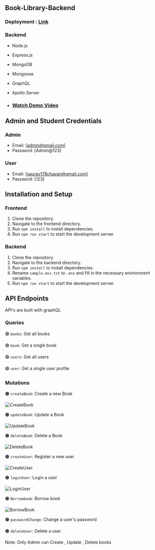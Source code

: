 ## Book-Library-Backend

### Deployment : <a href="https://book-library-backend-saurav.vercel.app/">Link</a>

### Backend
- Node.js
- Express.js
- MongoDB
- Mongoose
- GraphQL
- Apollo Server

- ### [Watch Demo Video](https://drive.google.com/file/d/1wMqwnwDPZyXRexX0vvQ_g8Gr5bJ8g8ni/view?usp=sharing)

## Admin and Student Credentials

### Admin

- Email: [admin@gmail.com]
- Password: [Admin@123]

### User

- Email: [saurav178chavan@gmail.com]
- Password: [123]

## Installation and Setup

### Frontend

1. Clone the repository.
2. Navigate to the frontend directory.
3. Run `npm install` to install dependencies.
4. Run `npm run start` to start the development server.

### Backend

1. Clone the repository.
2. Navigate to the backend directory.
3. Run `npm install` to install dependencies.
4. Rename `sample.env.txt` to `.env` and fill in the necessary environment variables.
5. Run `npm run start` to start the development server.

## API Endpoints

API's are built with graphQL

### Queries

🟢 `books`: Get all books

🟢 `book`: Get a single book

🟢 `users`: Get all users

🟢 `user`: Get a single user profile

### Mutations

🟠 `createBook`: Create a new Book

![CreateBook](https://github.com/Saurav9284/Book-Library-Backend/assets/135011685/c72cd903-2561-4666-9e36-7065abdc2543)


🟠 `updateBook`: Update a Book

![UpdateBook](https://github.com/Saurav9284/Book-Library-Backend/assets/135011685/4e6cfdf7-70f9-490e-9a4e-dd8062e1dd8e)


🟠 `deleteBook`: Delete a Book

![DeleteBook](https://github.com/Saurav9284/Book-Library-Backend/assets/135011685/ec2a7a66-1079-430d-9ac4-f5fb6366af2f)


🟠 `createUser`: Register a new user

![CreateUser](https://github.com/Saurav9284/Book-Library-Backend/assets/135011685/8c56e0f3-49e3-4342-af0e-5304e0f615be)


🟠 `loginUser`: Login a user

![LoginUser](https://github.com/Saurav9284/Book-Library-Backend/assets/135011685/d37ed3e9-a4bd-466b-85a0-7bb9e8db20e6)


🟠 `Borrowbook`: Borrow book

![BorrowBook](https://github.com/Saurav9284/Book-Library-Backend/assets/135011685/7efe1f25-f173-44ee-8749-46d7c38f4d39)


🟠 `passwordChange`: Change a user's password

🟠 `deleteUser`: Delete a user


Note: Only Admin can Create , Update , Delete books
